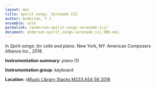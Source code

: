 ```yaml
---
layout: mei
title: Spirit songs, Serenade III
author: Anderson, T.J.
ensemble: solo
permalink: /anderson-spirit-songs-serenade-iii/
document: anderson-spirit_songs-serenade_iii_006.mei
---
```


In *Spirit songs: for cello and piano.* New York, NY: American Composers Alliance Inc., 2018.

**Instrumentation summary**: piano (1)

**Instrumentation group**: keyboard

**Location**: s<a href="https://tufts-primo.hosted.exlibrisgroup.com/permalink/f/14dinuo/01TUN_ALMA21275315470003851" target="_blank">Music Library Stacks M233.A54 S6 2018</a>
